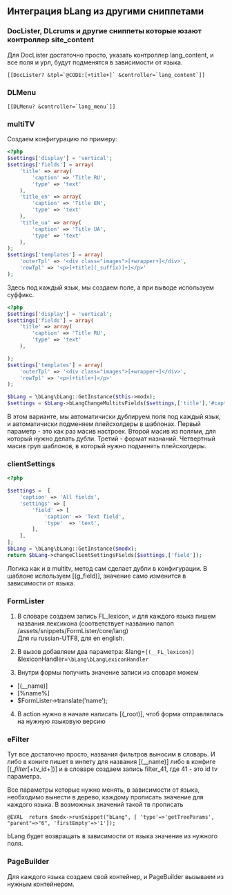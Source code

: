 ## Интеграция bLang из другими сниппетами  ##
 
### DocLister, DLcrums и другие сниппеты которые юзают контроллер site_content
Для DocLister достаточно просто, указать контроллер lang_content, и все поля и урл, будут подменятся в зависимости от языка.
```
[[DocLister? &tpl=`@CODE:[+title+]` &controller=`lang_content`]]
```
### DLMenu
```
[[DLMenu? &controller=`lang_menu`]]
```

### multiTV
Создаем конфигурацию по примеру:
```php
<?php
$settings['display'] = 'vertical';
$settings['fields'] = array(
    'title' => array(
        'caption' => 'Title RU',
        'type' => 'text'
    ),
    'title_en' => array(
        'caption' => 'Title EN',
        'type' => 'text'
    ),
    'title_ua' => array(
        'caption' => 'Title UA',
        'type' => 'text'
    ),
);
$settings['templates'] = array(
    'outerTpl' => '<div class="images">[+wrapper+]</div>',
    'rowTpl' => '<p>[+title[(_suffix)]+]</p>'
);
```
Здесь под каждый язык, мы создаем поле, а при выводе используем суффикс.

```php
<?php
$settings['display'] = 'vertical';
$settings['fields'] = array(
    'title' => array(
        'caption' => 'Title RU',
        'type' => 'text'
    ),

);
$settings['templates'] = array(
    'outerTpl' => '<div class="images">[+wrapper+]</div>',
    'rowTpl' => '<p>[+title+]</p>'
);

$bLang = \bLang\bLang::GetInstance($this->modx);
$settings = $bLang->bLangChangeMultitvFields($settings,['title'],'#caption# (#lang#)',['templates']);
```
В этом варианте, мы автоматичиски дублируем поля под каждый язык, и автоматичиски подменяем плейсхолдеры в шаблонах.
Первый параметр - это как раз масив настроек.
Второй масив из полями, для который нужно делать дубли.
Третий - формат назнаний.
Четвертный масив груп шаблонов, в который нужно подменять плейсхолдеры.


### clientSettings

```php
<?php

$settings =  [
    'caption' => 'All fields',
    'settings' => [
        'field' => [
            'caption' => 'Text field',
            'type'  => 'text',
        ],
    ],
];
$bLang = \bLang\bLang::GetInstance($modx);
return $bLang->changeClientSettingsFields($settings,['field']);

```
Логика как и в multitv, метод сам сделает дубли в конфигурации. 
В шаблоне используем [(g_field)], значение само изменится в зависимости от языка.

### FormLister
1. В словаре создаем запись FL_lexicon, и для каждого языка пишем названия лексикона (соответствует названию папоп /assets/snippets/FormLister/core/lang)  
Для ru russian-UTF8, для en english.  

2. В вызов добавляем два параметра:
    &lang=`[(__FL_lexicon)]`
    &lexiconHandler=`\bLang\bLangLexiconHandler`

3. Внутри формы получить значение записи из словаря можем
* [(__name)]
* [%name%]
* $FormLister->translate('name');

4. В action нужно в начале написать [(_root)], чтоб форма отправлялась на нужную языковую версию

### eFilter

Тут все достаточно просто, названия фильтров выносим в словарь.
И либо в кониге пишет в инпету для названия [(__name)] либо в конфиге
[(__filter_[+tv_id+])] и в словаре создаем запись filter_41, где 41 - это id tv параметра.

Все параметры которые нужно менять, в зависимости от языка, необходимо вынести в дерево,
каждому прописать значение для каждого языка. В возможных значений такой тв прописать
```
@EVAL  return $modx->runSnippet("bLang", [ 'type'=>'getTreeParams',  "parent"=>"6", 'firstEmpty'=>'1']);
```
bLang будет возвращать в зависимости от языка значение из нужного поля.


### PageBuilder

Для каждого языка создаем свой контейнер, и PageBuilder вызываем из нужным контейнером.
